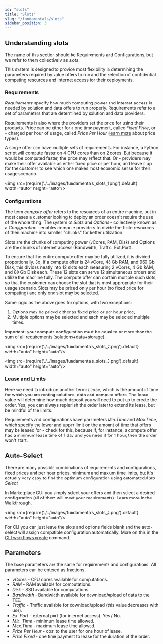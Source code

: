 ```yaml
---
id: "slots"
title: "Slots"
slug: "/fundamentals/slots"
sidebar_position: 3
---
```


## Understanding slots

The name of this section should be Requirements and Configurations, but we refer to them collectively as *slots*.

This system is designed to provide most flexibility in determining the parameters required by value offers to run and the selection of confidential computing resources and internet access for their deployments.

### Requirements

*Requirements* specify how much computing power and internet access is needed by solution and data offers to run properly. Requirements refer to a set of parameters that are determined by solution and data providers.

Requirements is also where the providers set the price for using their products. Price can be either for a one time payment, called *Fixed Price*, or - charged per hour of usage, called *Price Per Hour* ([learn more](/developers/fundamentals/orders#cost-and-pricing) about price types). 

A single offer can have multiple sets of requirements. For instance, a Python script will compute faster on 4 CPU cores than on 2 cores. But because it would be computed faster, the price may reflect that. Or - providers may make their offer available as either fixed price or per hour, and leave it up for the customer to see which one makes most economic sense for their usage scenario. 

<img src={require('./../images/fundamentals_slots_1.png').default} width="auto" height="auto"/>

### Configurations 

The term *compute offer* refers to the resources of an entire machine, but in most cases a customer looking to deploy an order doesn't require the use of the whole thing. The system of *Slots* and *Options* - collectively known as a *Configuration* - enables compute providers to divide the finite resources of their machine into smaller "chunks" for better utilization.

Slots are the chunks of computing power (vCores, RAM, Disk) and Options are the chunks of internet access (Bandwidth, Traffic, Ext.Port). 

To ensure that the entire compute offer may be fully utilized, it is divided proportionally. So, if a compute offer is 24 vCore, 48 Gb RAM, and 960 Gb Disk, this divides neatly into 12 slots each measuring 2 vCores, 4 Gb RAM, and 80 Gb Disk each. These 12 slots can serve 12 simultaneous orders and utilize the machine fully. The compute offer can contain multiple such slots, so that the customer can choose the slot that is most appropriate for their usage scenario. Slots may be priced only per hour (no fixed price for computing) and only one slot may be selected.

Same logic as the above goes for options, with two exceptions: 
1. Options may be priced either as fixed price or per hour price;
2. Multiple options may be selected and each may be selected multiple times. 

Important: your compute configuration must be equal to or more than the sum of all requirements (solutions+data+storage). 

<img src={require('./../images/fundamentals_slots_2.png').default} width="auto" height="auto"/>

<img src={require('./../images/fundamentals_slots_3.png').default} width="auto" height="auto"/>

### Lease and Limits

Here we need to introduce another term: *Lease*, which is the amount of time for which you are renting solutions, data and compute offers. The lease value will determine how much deposit you will need to put up to create the order. Yes, you can always replenish the order later to extend its lease, but be mindful of the limits.

Requirements and configurations have parameters *Min.Time* and *Max.Time*, which specify the lower and upper limit on the amount of time that offers may be leased for - check for this, because if, for instance, a compute offer has a minimum lease time of 1 day and you need it for 1 hour, then the order won't start. 

## Auto-Select

There are many possible combinations of requirements and configurations, fixed prices and per hour prices, minimum and maxium time limits, but it's actually very easy to find the optimum configuration using automated *Auto-Select*.

In Marketplace GUI you simply select your offers and then select a desired configuration (all of them will meet your requirements). Learn more in the [Walkthrough](/developers/marketplace/walkthrough).

<img src={require('./../images/fundamentals_slots_4.png').default} width="auto" height="auto"/>

For CLI you can just leave the slots and options fields blank and the auto-select will assign compatible configuration automatically. More on this in the [CLI workflows create](/developers/cli_commands/workflows/create) command.

## Parameters

The base parameters are the same for requirements and configurations. All parameters can be entered as fractions.

* *vCores* - CPU cores available for computations.
* *RAM* - RAM available for computations.
* *Disk* - SSD available for computations.
* *Bandwidth* - Bandwidth available for download/upload of data to the TEE.
* *Traffic* - Traffic available for download/upload (this value decreases with use).
* *Ext.Port* - external port (for internet access). Yes / No.
* *Min. Time* - minimum lease time allowed.
* *Max.Time* - maximum lease time allowed.
* *Price Per Hour* - cost to the user for one hour of lease.
* *Price Fixed* - one time payment to lease for the duration of the order.



